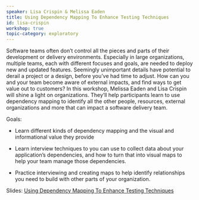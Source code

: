 ```yaml
---
speaker: Lisa Crispin & Melissa Eaden
title: Using Dependency Mapping To Enhance Testing Techniques
id: lisa-crispin
workshop: true
topic-category: exploratory
---
```

Software teams often don’t control all the pieces and parts of their development or delivery environments.
Especially in large organizations, multiple teams, each with different focuses and goals, are needed to deploy new and updated features.
Seemingly unimportant details have potential to derail  a project or a design, before you’ve had time to adjust.
How can you and your team become aware of external impacts, and find ways to get value out to customers?
In this workshop, Melissa Eaden and Lisa Crispin will shine a light on organizations.
They’ll help participants learn to use dependency mapping to identify all the other people, resources, external organizations and more that can impact a software delivery team.

Goals:

* Learn different kinds of dependency mapping and the visual and informational value they provide

* Learn interview techniques to  you can use to  collect data about your application’s dependencies, and how to turn that into visual maps to help your team manage those dependencies.

* Practice interviewing and creating maps to help identify relationships you need to build with other parts of your organization.

Slides: [Using Dependency Mapping To Enhance Testing Techniques](https://github.com/MelTheTester/dependency_mapping_with_exercises/blob/master/Using%20Dependency%20Mapping%20To%20Enhance%20Testing%20Techniques_ETC2019.pdf?fbclid=IwAR3Ra03_5_L307ZSXWYV_3TkgSgKftnt12oFTYZt4WCqiopYwu6LLacn1LU)